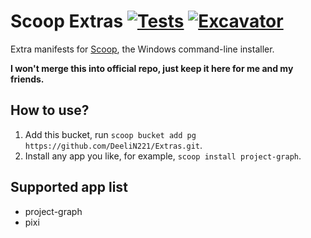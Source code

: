 # Scoop Extras [![Tests](https://github.com/ScoopInstaller/Extras/actions/workflows/ci.yml/badge.svg)](https://github.com/ScoopInstaller/Extras/actions/workflows/ci.yml) [![Excavator](https://github.com/ScoopInstaller/Extras/actions/workflows/excavator.yml/badge.svg)](https://github.com/ScoopInstaller/Extras/actions/workflows/excavator.yml)

Extra manifests for [Scoop](https://scoop.sh), the Windows command-line installer. 

**I won't merge this into official repo, just keep it here for me and my friends.**

How to use?
---------------------------------

1. Add this bucket, run `scoop bucket add pg https://github.com/DeeliN221/Extras.git`.
2. Install any app you like, for example, `scoop install project-graph`.

Supported app list
-------------------------------

- project-graph
- pixi
